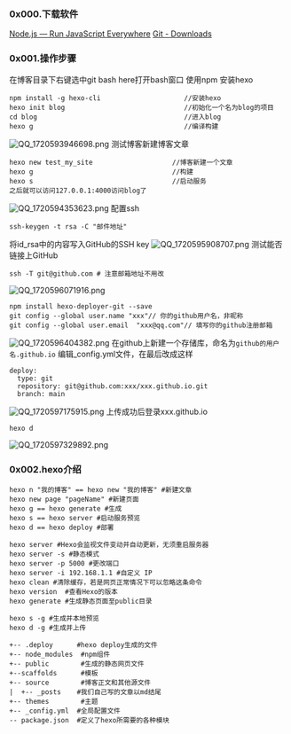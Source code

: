 ### 0x000.下载软件
[Node.js — Run JavaScript Everywhere](https://nodejs.org/en)
[Git - Downloads](https://git-scm.com/downloads)
### 0x001.操作步骤
在博客目录下右键选中git bash here打开bash窗口
使用npm 安装hexo
```
npm install -g hexo-cli                     //安装hexo
hexo init blog                              //初始化一个名为blog的项目
cd blog                                     //进入blog
hexo g                                      //编译构建
```
![QQ_1720593946698.png](https://cdn.nlark.com/yuque/0/2024/png/46258579/1720593963148-f6bc5303-d144-4670-89e9-f6f0d3d93c61.png#averageHue=%23060403&clientId=uec618a70-8443-4&from=paste&height=613&id=u41f17d85&originHeight=919&originWidth=809&originalType=binary&ratio=1.5&rotation=0&showTitle=false&size=102202&status=done&style=none&taskId=ub6b94aec-a240-4974-bec5-c5f8ded9b7b&title=&width=539.3333333333334)
测试博客新建博客文章
```
hexo new test_my_site                    //博客新建一个文章
hexo g                                   //构建
hexo s                                   //启动服务
之后就可以访问127.0.0.1:4000访问blog了
```
![QQ_1720594353623.png](https://cdn.nlark.com/yuque/0/2024/png/46258579/1720594383012-701fd825-f8fc-45e2-9b90-f3d3e955bd5f.png#averageHue=%23040302&clientId=uec618a70-8443-4&from=paste&height=335&id=u04fa2910&originHeight=503&originWidth=999&originalType=binary&ratio=1.5&rotation=0&showTitle=false&size=65236&status=done&style=none&taskId=u7c0ddc83-0cac-4f1c-94a0-65404429e6c&title=&width=666)
配置ssh
```
ssh-keygen -t rsa -C "邮件地址"
```
将id_rsa中的内容写入GitHub的SSH key
![QQ_1720595908707.png](https://cdn.nlark.com/yuque/0/2024/png/46258579/1720595914653-1d15b418-eac3-4e64-9ba9-d2d6745a2b28.png#averageHue=%23171614&clientId=uec618a70-8443-4&from=paste&height=490&id=ufeab7b0e&originHeight=735&originWidth=920&originalType=binary&ratio=1.5&rotation=0&showTitle=false&size=95040&status=done&style=none&taskId=u2f9aec4b-2e7f-473b-a967-246dd62cd76&title=&width=613.3333333333334)
测试能否链接上GitHub
```
ssh -T git@github.com # 注意邮箱地址不用改
```
![QQ_1720596071916.png](https://cdn.nlark.com/yuque/0/2024/png/46258579/1720596079698-1153ee3a-c105-4a75-b204-adb66e533b9e.png#averageHue=%23100e0c&clientId=uec618a70-8443-4&from=paste&height=105&id=u19caa59a&originHeight=158&originWidth=887&originalType=binary&ratio=1.5&rotation=0&showTitle=false&size=19394&status=done&style=none&taskId=u90a7daa7-a237-47f2-9810-0efac6b4267&title=&width=591.3333333333334)
```
npm install hexo-deployer-git --save
git config --global user.name "xxx"// 你的github用户名，非昵称
git config --global user.email  "xxx@qq.com"// 填写你的github注册邮箱
```
![QQ_1720596404382.png](https://cdn.nlark.com/yuque/0/2024/png/46258579/1720596413004-2dde8c07-d1dc-4ea1-95ed-e4481aac673c.png#averageHue=%23131210&clientId=uec618a70-8443-4&from=paste&height=316&id=u1f5b65bc&originHeight=474&originWidth=817&originalType=binary&ratio=1.5&rotation=0&showTitle=false&size=43455&status=done&style=none&taskId=uf17e3669-d768-4f6a-9f80-419a7be4f72&title=&width=544.6666666666666)
在github上新建一个存储库，命名为`github的用户名.github.io` 
编辑_config.yml文件，在最后改成这样 
```
deploy:
  type: git
  repository: git@github.com:xxx/xxx.github.io.git
  branch: main
```
![QQ_1720597175915.png](https://cdn.nlark.com/yuque/0/2024/png/46258579/1720597181121-7674cc6e-606b-41c1-b673-48092408df29.png#averageHue=%23020101&clientId=uec618a70-8443-4&from=paste&height=690&id=u47b3f001&originHeight=1035&originWidth=1343&originalType=binary&ratio=1.5&rotation=0&showTitle=false&size=138207&status=done&style=none&taskId=u6a9894b6-c773-427c-9c9c-ef16d13aca1&title=&width=895.3333333333334)
上传成功后登录xxx.github.io
```
hexo d
```
![QQ_1720597329892.png](https://cdn.nlark.com/yuque/0/2024/png/46258579/1720597336021-ad215d9d-c504-4aca-958f-acd1ae00c01a.png#averageHue=%230b0907&clientId=uec618a70-8443-4&from=paste&height=820&id=u01917f45&originHeight=1230&originWidth=1026&originalType=binary&ratio=1.5&rotation=0&showTitle=false&size=181966&status=done&style=none&taskId=ud1ffca91-fa18-48c8-9198-54ba15919d6&title=&width=684)
### 0x002.hexo介绍
```
hexo n "我的博客" == hexo new "我的博客" #新建文章
hexo new page "pageName" #新建页面
hexo g == hexo generate #生成
hexo s == hexo server #启动服务预览
hexo d == hexo deploy #部署

hexo server #Hexo会监视文件变动并自动更新，无须重启服务器
hexo server -s #静态模式
hexo server -p 5000 #更改端口
hexo server -i 192.168.1.1 #自定义 IP
hexo clean #清除缓存，若是网页正常情况下可以忽略这条命令
hexo version  #查看Hexo的版本
hexo generate #生成静态页面至public目录

hexo s -g #生成并本地预览
hexo d -g #生成并上传
```
```
+-- .deploy      #hexo deploy生成的文件
+-- node_modules  #npm组件
+-- public        #生成的静态网页文件
+--scaffolds      #模板
+-- source        #博客正文和其他源文件
|  +-- _posts    #我们自己写的文章以md结尾
+-- themes        #主题
+-- _config.yml  #全局配置文件
-- package.json  #定义了hexo所需要的各种模块
```
